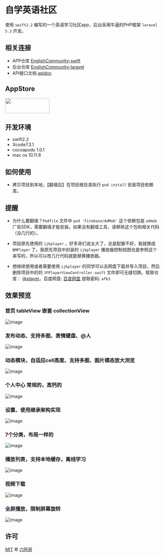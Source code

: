 # 自学英语社区

使用 `swift2.2` 编写的一个英语学习社区app，后台采用牛逼的PHP框架 `laravel 5.2` 开发。

## 相关连接

- APP仓库 [EnglishCommunity-swift](https://github.com/6ag/EnglishCommunity-swift)
- 后台仓库 [EnglishCommunity-laravel](https://github.com/6ag/EnglishCommunity-laravel) 
- API接口文档 [apidoc](http://english.6ag.cn/apidoc/) 

## AppStore

<a target='_blank' href='https://itunes.apple.com/app/id1146271758'>
<img src='http://ww2.sinaimg.cn/large/0060lm7Tgw1f1hgrs1ebwj308102q0sp.jpg' width='144' height='49' />
</a>

## 开发环境

- swift2.2
- Xcode7.3.1
- cocoapods 1.0.1
- mac os 10.11.6

## 如何使用

- 拷贝项目到本地，【翻墙后】在项目根目录执行 `pod install` 安装项目依赖库。

## 提醒

- 为什么要翻墙？`Podfile` 文件中 `pod 'Firebase/AdMob'` 这个依赖包是 `admob` 广告SDK，需要翻墙才能安装。如果没有翻墙工具，请移除这个包和相关代码（没几行的）。

- 项目原先使用的 `ijkplayer` ，好多哥们说太大了，总是配置不好，我就换成 `BMPlayer` 了。我原先项目中封装的 `ijkplayer` 播放器控制视图也是参照这个来写的，所以可以改几行代码就能替换播放器。
- 想继续使用或者需要使用 `ijkplayer` 的同学可以去网盘下载并导入项目，然后删除项目中的的 `JFPlayerViewController.swift` 文件即可无缝切换。框架仓库： [ijkplayer](https://github.com/Bilibili/ijkplayer)。百度网盘: [百度网盘](https://pan.baidu.com/s/1bFaMuU) 提取密码: `afb3`

## 效果预览

### 首页 tableView 嵌套 collectionView

![image](https://github.com/6ag/EnglishCommunity-swift/blob/master/Show/home.PNG)

### 发布动态、支持多图、表情键盘、@人

![image](https://github.com/6ag/EnglishCommunity-swift/blob/master/Show/publish.PNG)

### 动态模块，自适应cell高度、支持多图、图片模态放大浏览

![image](https://github.com/6ag/EnglishCommunity-swift/blob/master/Show/tweet.PNG)

### 个人中心 常规的，高钙的

![image](https://github.com/6ag/EnglishCommunity-swift/blob/master/Show/profile.PNG)

### 设置、使用继承架构实现

![image](https://github.com/6ag/EnglishCommunity-swift/blob/master/Show/setting.PNG)

### 7个分类，布局一样的

![image](https://github.com/6ag/EnglishCommunity-swift/blob/master/Show/category.PNG)

### 播放列表，支持本地缓存，离线学习

![image](https://github.com/6ag/EnglishCommunity-swift/blob/master/Show/playlist.PNG)

### 视频下载

![image](https://github.com/6ag/EnglishCommunity-swift/blob/master/Show/download.PNG)

### 全屏播放，限制屏幕旋转

![image](https://github.com/6ag/EnglishCommunity-swift/blob/master/Show/fullscreen.PNG)

## 许可

[MIT](http://opensource.org/licenses/MIT) © [六阿哥](https://github.com/6ag)


